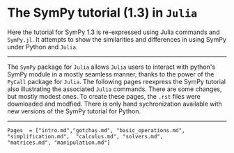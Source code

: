 # The SymPy tutorial (1.3) in `Julia`

Here the  tutorial for  SymPy 1.3 is re-expressed using Julia commands and `SymPy.jl`. It attempts to show the similarities and differences in using SymPy under Python and `Julia`.

----

The `SymPy` package for `Julia` allows `Julia` users to interact with
python's SymPy module in a mostly seamless manner, thanks to the power
of the `PyCall` package for `Julia`. The following pages reexpress the
SymPy tutorial also illustrating the associated `Julia`
commands. There are some changes, but mostly modest ones. To create
these pages, the `.rst` files were downloaded and modfied. There is
only hand sychronization available with new versions of the SymPy
tutorial for Python.

----

```@contents
Pages  = ["intro.md","gotchas.md", "basic_operations.md", "simplification.md",  "calculus.md", "solvers.md",
"matrices.md", "manipulation.md"]
```
